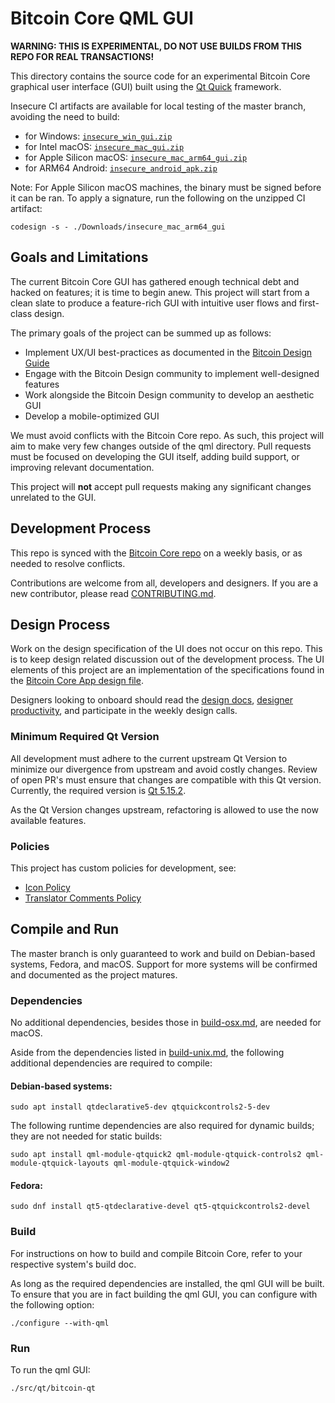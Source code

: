 # Bitcoin Core QML GUI

**WARNING: THIS IS EXPERIMENTAL, DO NOT USE BUILDS FROM THIS REPO FOR REAL TRANSACTIONS!**

This directory contains the source code for an experimental Bitcoin Core graphical user interface (GUI) built using the [Qt Quick](https://doc.qt.io/qt-5/qtquick-index.html) framework.

Insecure CI artifacts are available for local testing of the master branch, avoiding the need to build:
- for Windows: [`insecure_win_gui.zip`](https://api.cirrus-ci.com/v1/artifact/github/bitcoin-core/gui-qml/win64/insecure_win_gui.zip)
- for Intel macOS: [`insecure_mac_gui.zip`](https://api.cirrus-ci.com/v1/artifact/github/bitcoin-core/gui-qml/macos/insecure_mac_gui.zip)
- for Apple Silicon macOS: [`insecure_mac_arm64_gui.zip`](https://api.cirrus-ci.com/v1/artifact/github/bitcoin-core/gui-qml/macos_arm64/insecure_mac_arm64_gui.zip)
- for ARM64 Android: [`insecure_android_apk.zip`](https://api.cirrus-ci.com/v1/artifact/github/bitcoin-core/gui-qml/android/insecure_android_apk.zip)

Note: For Apple Silicon macOS machines, the binary must be signed before it can
be ran. To apply a signature, run the following on the unzipped CI artifact:

```
codesign -s - ./Downloads/insecure_mac_arm64_gui
```

## Goals and Limitations

The current Bitcoin Core GUI has gathered enough technical debt and hacked on features; it is time to begin anew.
This project will start from a clean slate to produce a feature-rich GUI with intuitive user flows and first-class design.

The primary goals of the project can be summed up as follows:

- Implement UX/UI best-practices as documented in the [Bitcoin Design Guide](https://bitcoin.design/guide/)
- Engage with the Bitcoin Design community to implement well-designed features
- Work alongside the Bitcoin Design community to develop an aesthetic GUI
- Develop a mobile-optimized GUI

We must avoid conflicts with the Bitcoin Core repo.
As such, this project will aim to make very few changes outside of the qml directory.
Pull requests must be focused on developing the GUI itself, adding build support,
or improving relevant documentation.

This project will **not** accept pull requests making any significant changes unrelated to the GUI.

## Development Process

This repo is synced with the [Bitcoin Core repo](https://github.com/bitcoin/bitcoin) on a weekly basis, or as needed to resolve conflicts.

Contributions are welcome from all, developers and designers. If you are a new contributor, please read [CONTRIBUTING.md](../../CONTRIBUTING.md).

## Design Process

Work on the design specification of the UI does not occur on this repo.
This is to keep design related discussion out of the development process.
The UI elements of this project are an implementation of the specifications
found in the [Bitcoin Core App design file](https://www.figma.com/file/GaCoOSNHB2yMB9ThiDtred/Bitcoin-Core-App?node-id=616%3A0).

Designers looking to onboard should read the [design docs](https://bitcoindesign.github.io/Bitcoin-Core-App/),
[designer productivity](), and participate in the weekly design calls.

### Minimum Required Qt Version

All development must adhere to the current upstream Qt Version to minimize our divergence from upstream and avoid costly changes. Review of open PR's must ensure that changes are compatible with this Qt version. Currently, the required version is [Qt 5.15.2](https://github.com/bitcoin-core/gui-qml/blob/main/depends/packages/qt.mk#L2).

As the Qt Version changes upstream, refactoring is allowed to use the now available features.

### Policies

This project has custom policies for development, see:
- [Icon Policy](./doc/icon-policy.md)
- [Translator Comments Policy](./doc/translator-comments.md)

## Compile and Run

The master branch is only guaranteed to work and build on Debian-based systems, Fedora, and macOS.
Support for more systems will be confirmed and documented as the project matures.

### Dependencies
No additional dependencies, besides those in [build-osx.md](../../doc/build-osx.md), are needed for macOS.

Aside from the dependencies listed in [build-unix.md](../../doc/build-unix.md), the following additional dependencies are required to compile:

#### Debian-based systems:

```
sudo apt install qtdeclarative5-dev qtquickcontrols2-5-dev
```

The following runtime dependencies are also required for dynamic builds;
they are not needed for static builds:

```
sudo apt install qml-module-qtquick2 qml-module-qtquick-controls2 qml-module-qtquick-layouts qml-module-qtquick-window2
```

#### Fedora:

```
sudo dnf install qt5-qtdeclarative-devel qt5-qtquickcontrols2-devel
```

### Build

For instructions on how to build and compile Bitcoin Core, refer to your respective system's build doc.

As long as the required dependencies are installed, the qml GUI will be built.
To ensure that you are in fact building the qml GUI, you can configure with the following option:

```
./configure --with-qml
```

### Run

To run the qml GUI:
```
./src/qt/bitcoin-qt
```
